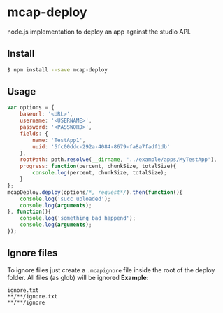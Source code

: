 # mcap-deploy 

node.js implementation to deploy an app against the studio API.


## Install

```bash
$ npm install --save mcap-deploy
```

## Usage

```javascript
var options = {
    baseurl: '<URL>',
    username: '<USERNAME>',
    password: '<PASSWORD>',
    fields: {
        name: 'TestApp1',
        uuid: '5fc00ddc-292a-4084-8679-fa8a7fadf1db'
    },
    rootPath: path.resolve(__dirname, '../example/apps/MyTestApp'),
    progress: function(percent, chunkSize, totalSize){
        console.log(percent, chunkSize, totalSize);
    }
};
mcapDeploy.deploy(options/*, request*/).then(function(){
    console.log('succ uploaded');
    console.log(arguments);
}, function(){
    console.log('something bad happend');
    console.log(arguments);
});
```

## Ignore files
To ignore files just create a `.mcapignore` file inside the root of the deploy folder. All files (as glob) will be ignored
**Example:**

```
ignore.txt
**/**/ignore.txt
**/**/ignore
```

